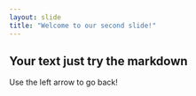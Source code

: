 ```yaml
---
layout: slide
title: "Welcome to our second slide!"
---
```

## Your text just try the markdown
Use the left arrow to go back!
